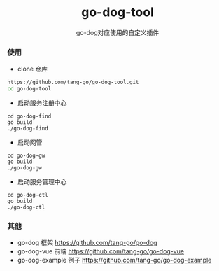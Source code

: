 <h1 align="center">go-dog-tool</h1>
<div align="center">
go-dog对应使用的自定义插件
</div>

### 使用

- clone 仓库
```bash
https://github.com/tang-go/go-dog-tool.git
cd go-dog-tool
```

- 启动服务注册中心
```
cd go-dog-find
go build
./go-dog-find
```

- 启动网管
```
cd go-dog-gw
go build
./go-dog-gw
```

- 启动服务管理中心
```
cd go-dog-ctl
go build
./go-dog-ctl
```


### 其他

- go-dog 框架 https://github.com/tang-go/go-dog
- go-dog-vue 前端 https://github.com/tang-go/go-dog-vue
- go-dog-example 例子 https://github.com/tang-go/go-dog-example

